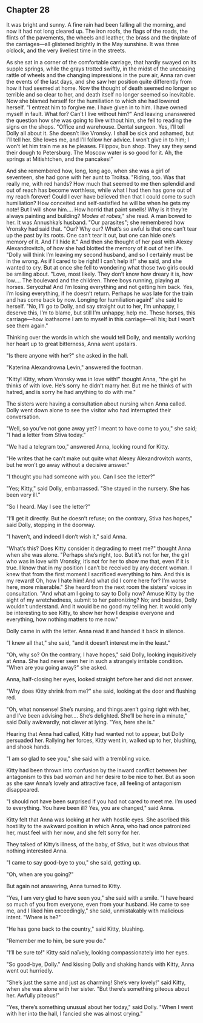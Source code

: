 ## Chapter 28


It was bright and sunny. A fine rain had been falling all the morning,
and now it had not long cleared up. The iron roofs, the flags of the
roads, the flints of the pavements, the wheels and leather, the brass
and the tinplate of the carriages—all glistened brightly in the May
sunshine. It was three o’clock, and the very liveliest time in the
streets.

As she sat in a corner of the comfortable carriage, that hardly swayed
on its supple springs, while the grays trotted swiftly, in the midst of
the unceasing rattle of wheels and the changing impressions in the pure
air, Anna ran over the events of the last days, and she saw her position
quite differently from how it had seemed at home. Now the thought of
death seemed no longer so terrible and so clear to her, and death itself
no longer seemed so inevitable. Now she blamed herself for the
humiliation to which she had lowered herself. "I entreat him to forgive
me. I have given in to him. I have owned myself in fault. What for?
Can’t I live without him?" And leaving unanswered the question how she
was going to live without him, she fell to reading the signs on the
shops. "Office and warehouse. Dental surgeon. Yes, I’ll tell Dolly all
about it. She doesn’t like Vronsky. I shall be sick and ashamed, but
I’ll tell her. She loves me, and I’ll follow her advice. I won’t give in
to him; I won’t let him train me as he pleases. Filippov, bun shop. They
say they send their dough to Petersburg. The Moscow water is so good for
it. Ah, the springs at Mitishtchen, and the pancakes!"

And she remembered how, long, long ago, when she was a girl of
seventeen, she had gone with her aunt to Troitsa. "Riding, too. Was that
really me, with red hands? How much that seemed to me then splendid and
out of reach has become worthless, while what I had then has gone out of
my reach forever! Could I ever have believed then that I could come to
such humiliation? How conceited and self-satisfied he will be when he
gets my note! But I will show him.... How horrid that paint smells! Why
is it they’re always painting and building? _Modes et robes,_" she read.
A man bowed to her. It was Annushka’s husband. "Our parasites"; she
remembered how Vronsky had said that. "Our? Why our? What’s so awful is
that one can’t tear up the past by its roots. One can’t tear it out, but
one can hide one’s memory of it. And I’ll hide it." And then she thought
of her past with Alexey Alexandrovitch, of how she had blotted the
memory of it out of her life. "Dolly will think I’m leaving my second
husband, and so I certainly must be in the wrong. As if I cared to be
right! I can’t help it!" she said, and she wanted to cry. But at once
she fell to wondering what those two girls could be smiling about.
"Love, most likely. They don’t know how dreary it is, how low.... The
boulevard and the children. Three boys running, playing at horses.
Seryozha! And I’m losing everything and not getting him back. Yes, I’m
losing everything, if he doesn’t return. Perhaps he was late for the
train and has come back by now. Longing for humiliation again!" she said
to herself. "No, I’ll go to Dolly, and say straight out to her, I’m
unhappy, I deserve this, I’m to blame, but still I’m unhappy, help me.
These horses, this carriage—how loathsome I am to myself in this
carriage—all his; but I won’t see them again."

Thinking over the words in which she would tell Dolly, and mentally
working her heart up to great bitterness, Anna went upstairs.

"Is there anyone with her?" she asked in the hall.

"Katerina Alexandrovna Levin," answered the footman.

"Kitty! Kitty, whom Vronsky was in love with!" thought Anna, "the girl
he thinks of with love. He’s sorry he didn’t marry her. But me he thinks
of with hatred, and is sorry he had anything to do with me."

The sisters were having a consultation about nursing when Anna called.
Dolly went down alone to see the visitor who had interrupted their
conversation.

"Well, so you’ve not gone away yet? I meant to have come to you," she
said; "I had a letter from Stiva today."

"We had a telegram too," answered Anna, looking round for Kitty.

"He writes that he can’t make out quite what Alexey Alexandrovitch
wants, but he won’t go away without a decisive answer."

"I thought you had someone with you. Can I see the letter?"

"Yes; Kitty," said Dolly, embarrassed. "She stayed in the nursery. She
has been very ill."

"So I heard. May I see the letter?"

"I’ll get it directly. But he doesn’t refuse; on the contrary, Stiva has
hopes," said Dolly, stopping in the doorway.

"I haven’t, and indeed I don’t wish it," said Anna.

"What’s this? Does Kitty consider it degrading to meet me?" thought Anna
when she was alone. "Perhaps she’s right, too. But it’s not for her, the
girl who was in love with Vronsky, it’s not for her to show me that,
even if it is true. I know that in my position I can’t be received by
any decent woman. I knew that from the first moment I sacrificed
everything to him. And this is my reward! Oh, how I hate him! And what
did I come here for? I’m worse here, more miserable." She heard from the
next room the sisters’ voices in consultation. "And what am I going to
say to Dolly now? Amuse Kitty by the sight of my wretchedness, submit to
her patronizing? No; and besides, Dolly wouldn’t understand. And it
would be no good my telling her. It would only be interesting to see
Kitty, to show her how I despise everyone and everything, how nothing
matters to me now."

Dolly came in with the letter. Anna read it and handed it back in
silence.

"I knew all that," she said, "and it doesn’t interest me in the least."

"Oh, why so? On the contrary, I have hopes," said Dolly, looking
inquisitively at Anna. She had never seen her in such a strangely
irritable condition. "When are you going away?" she asked.

Anna, half-closing her eyes, looked straight before her and did not
answer.

"Why does Kitty shrink from me?" she said, looking at the door and
flushing red.

"Oh, what nonsense! She’s nursing, and things aren’t going right with
her, and I’ve been advising her.... She’s delighted. She’ll be here in a
minute," said Dolly awkwardly, not clever at lying. "Yes, here she is."

Hearing that Anna had called, Kitty had wanted not to appear, but Dolly
persuaded her. Rallying her forces, Kitty went in, walked up to her,
blushing, and shook hands.

"I am so glad to see you," she said with a trembling voice.

Kitty had been thrown into confusion by the inward conflict between her
antagonism to this bad woman and her desire to be nice to her. But as
soon as she saw Anna’s lovely and attractive face, all feeling of
antagonism disappeared.

"I should not have been surprised if you had not cared to meet me. I’m
used to everything. You have been ill? Yes, you are changed," said Anna.

Kitty felt that Anna was looking at her with hostile eyes. She ascribed
this hostility to the awkward position in which Anna, who had once
patronized her, must feel with her now, and she felt sorry for her.

They talked of Kitty’s illness, of the baby, of Stiva, but it was
obvious that nothing interested Anna.

"I came to say good-bye to you," she said, getting up.

"Oh, when are you going?"

But again not answering, Anna turned to Kitty.

"Yes, I am very glad to have seen you," she said with a smile. "I have
heard so much of you from everyone, even from your husband. He came to
see me, and I liked him exceedingly," she said, unmistakably with
malicious intent. "Where is he?"

"He has gone back to the country," said Kitty, blushing.

"Remember me to him, be sure you do."

"I’ll be sure to!" Kitty said naïvely, looking compassionately into her
eyes.

"So good-bye, Dolly." And kissing Dolly and shaking hands with Kitty,
Anna went out hurriedly.

"She’s just the same and just as charming! She’s very lovely!" said
Kitty, when she was alone with her sister. "But there’s something
piteous about her. Awfully piteous!"

"Yes, there’s something unusual about her today," said Dolly. "When I
went with her into the hall, I fancied she was almost crying."



